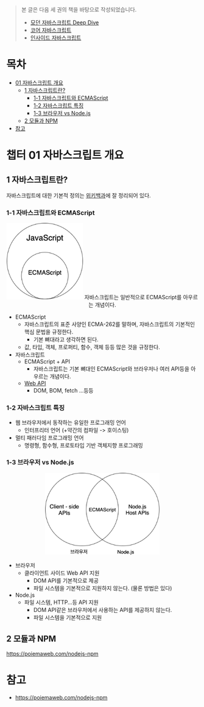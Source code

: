 > 본 글은 다음 세 권의 책을 바탕으로 작성되었습니다.
>
> * [모던 자바스크립트 Deep Dive](http://www.yes24.com/Cooperate/Naver/welcomeNaver.aspx?pageNo=1&goodsNo=11781589)
> * [코어 자바스크립트](http://www.yes24.com/Cooperate/Naver/welcomeNaver.aspx?pageNo=1&goodsNo=11781589)
> * [인사이드 자바스크립트](http://www.yes24.com/Cooperate/Naver/welcomeNaver.aspx?pageNo=1&goodsNo=11781589)



# 목차

- [01 자바스크립트 개요](#01-자바스크립트-개요)
  * [1 자바스크립트란?](#1-자바스크립트란)
    + [1-1 자바스크립트와 ECMAScript](#1-1-자바스크립트와-ecmascript)
    + [1-2 자바스크립트 특징](#1-2-자바스크립트-특징)
    + [1-3 브라우저 vs Node.js](#1-3-브라우저-vs-nodejs)
  * [2 모듈과 NPM](#2-모듈과-npm)
- [참고](#참고)



# 챕터 01 자바스크립트 개요



## 1 자바스크립트란?

자바스크립트에 대한 기본적 정의는 [위키백과](https://ko.wikipedia.org/wiki/%EC%9E%90%EB%B0%94%EC%8A%A4%ED%81%AC%EB%A6%BD%ED%8A%B8)에 잘 정리되어 있다.



### 1-1 자바스크립트와 ECMAScript

<p align="center">
  <img src="image/image-20201021000258522.png" width="200" />
  자바스크립트는 일반적으로 ECMAScript를 아우르는 개념이다.
</p>

* ECMAScript
  * 자바스크립트의 표준 사양인 ECMA-262를 말하며, 자바스크립트의 기본적인 핵심 문법을 규정한다.
    * 기본 뼈대라고 생각하면 된다.
  * 값, 타입, 객체, 프로퍼티, 함수, 객체 등등 많은 것을 규정한다.
* 자바스크립트
  * ECMAScript + API
    * 자바스크립트는 기본 뼈대인 ECMAScript와 브라우저나 여러 API등을 아우르는 개념이다.
  * [Web API](https://developer.mozilla.org/ko/docs/Web/API)
    * DOM, BOM, fetch ...등등



### 1-2 자바스크립트 특징

* 웹 브라우저에서 동작하는 유일한 프로그래밍 언어
  * 인터프리터 언어 (+약간의 컴파일 -> 호이스팅)
* 멀티 패러다임 프로그래밍 언어
  * 명령형, 함수형, 프로토타입 기반 객체지향 프로그래밍



### 1-3 브라우저 vs Node.js

<p align = "center">
	<img src="image/image-20201021001010909.png" width="300" />
</p>

* 브라우저
  * 클라이언트 사이드 Web API 지원
    * DOM API를 기본적으로 제공
    * 파일 시스템을 기본적으로 지원하지 않는다. (물론 방법은 있다)
* Node.js
  * 파일 시스템, HTTP...등 API 지원
    * DOM API같은 브라우저에서 사용하는 API를 제공하지 않는다.
    * 파일 시스템을 기본적으로 지원



## 2 모듈과 NPM

https://poiemaweb.com/nodejs-npm







# 참고

* https://poiemaweb.com/nodejs-npm